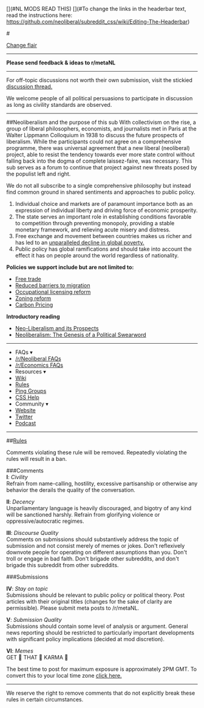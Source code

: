 [](#NL MODS READ THIS)
[](#To change the links in the headerbar text, read the instructions here: https://github.com/neoliberal/subreddit_css/wiki/Editing-The-Headerbar)

[](#/RES_SR_Config/NightModeCompatible)

#[](#headerbutton)[](https://www.reddit.com/r/neoliberal/comments/c4rhy5/you_guys_helped_me_leave_the_altright_but_i_still/ery37c1)[](#headerbutton-2)[](https://podcasts.apple.com/us/podcast/good-at-doing-good-effective-altrusim-ft-robert-wiblin/id1390384827?i=1000442297328)[](#headerbutton-3)[](https://np.reddit.com/r/Beto2020/comments/c2mqcb/hi_there_jen_omalley_dillon_here_ask_me_anything/)

[](#homebutton)[](https://www.reddit.com/r/neoliberal)

[](#bigbutton) [Change flair](https://www.reddit.com/r/neoliberal/wiki/flairs)

---

**Please send feedback & ideas to r/metaNL**

---

For off-topic discussions not worth their own submission, visit the stickied [discussion thread.](https://neoliber.al/dt)

We welcome people of all political persuasions to participate in discussion as long as civility standards are observed. 

---  

##Neoliberalism and the purpose of this sub
With collectivism on the rise, a group of liberal philosophers, economists, and journalists met in Paris at the Walter Lippmann Colloquium in 1938 to discuss the future prospects of liberalism. While the participants could not agree on a comprehensive programme, there was universal agreement that a new liberal (neoliberal) project, able to resist the tendency towards ever more state control without falling back into the dogma of complete laissez-faire, was necessary. This sub serves as a forum to continue that project against new threats posed by the populist left and right.  

We do not all subscribe to a single comprehensive philosophy but instead find common ground in shared sentiments and approaches to public policy.

1. Individual choice and markets are of paramount importance both as an expression of individual liberty and driving force of economic prosperity.
2. The state serves an important role in establishing conditions favorable to competition through preventing monopoly, providing a stable monetary framework, and relieving acute misery and distress.
3. Free exchange and movement between countries makes us richer and has led to an [unparalleled decline in global poverty.](https://ourworldindata.org/uploads/2013/05/World-Poverty-Since-1820.png)
4. Public policy has global ramifications and should take into account the effect it has on people around the world regardless of nationality.

**Policies we support include but are not limited to:**

- [Free trade](http://www.walkerd.people.cofc.edu/Readings/Trade/iowacarcrop.pdf)
- [Reduced barriers to migration](https://www.reddit.com/r/neoliberal/wiki/openborders)
- [Occupational licensing reform](https://www.brookings.edu/opinions/the-future-of-occupational-licensing-reform/)
- [Zoning reform](https://www.brookings.edu/blog/social-mobility-memos/2016/08/16/zoning-as-opportunity-hoarding/)
- [Carbon Pricing](https://www.reddit.com/r/Economics/wiki/faq_carbonpricing)

**Introductory reading**

- [Neo-Liberalism and its Prospects](https://miltonfriedman.hoover.org/friedman_images/Collections/2016c21/Farmand_02_17_1951.pdf)
- [Neoliberalism: The Genesis of a Political Swearword](https://olivermhartwich.files.wordpress.com/2015/02/neoliberalism.pdf)  

---

- FAQs ▾
 - [/r/Neoliberal FAQs](https://www.reddit.com/r/neoliberal/wiki/faq)
 - [/r/Economics FAQs](https://www.reddit.com/r/Economics/wiki/index)
- Resources ▾
 - [Wiki](https://www.reddit.com/r/neoliberal/wiki/)
 - [Rules](https://www.reddit.com/r/neoliberal/wiki/rules)
 - [Ping Groups](https://www.reddit.com/r/neoliberal/wiki/userpinger/groups)
 - [CSS Help](https://www.reddit.com/r/neoliberal/wiki/csshelp)
- Community ▾
 - [Website](https://neoliberalproject.org/)
 - [Twitter](http://twitter.com/ne0liberal)
 - [Podcast](https://neoliberalproject.org/podcast/)

---

##[Rules](https://www.reddit.com/r/neoliberal/wiki/rules)

Comments violating these rule will be removed. Repeatedly violating the rules will result in a ban.

###Comments  
**I**: *Civility*  
Refrain from name-calling, hostility, excessive partisanship or otherwise any behavior the derails the quality of the conversation.

**II**: *Decency*  
Unparliamentary language is heavily discouraged, and bigotry of any kind will be sanctioned harshly. Refrain from glorifying violence or oppressive/autocratic regimes.  

**III**: *Discourse Quality*  
Comments on submissions should substantively address the topic of submission and not consist merely of memes or jokes. Don't reflexively downvote people for operating on different assumptions than you. Don't troll or engage in bad faith. Don't brigade other subreddits, and don't brigade this subreddit from other subreddits. 

###Submissions

**IV**: *Stay on topic*  
Submissions should be relevant to public policy or political theory. Post articles with their original titles (changes for the sake of clarity are permissible). Please submit meta posts to /r/metaNL.

**V**: *Submission Quality*  
Submissions should contain some level of analysis or argument. General news reporting should be restricted to particularly important developments with significant policy implications  (decided at mod discretion).

**VI**: *Memes*  
GET 👏 THAT 👏 KARMA 👏

The best time to post for maximum exposure is approximately 2PM GMT. To convert this to your local time zone [click here.](https://www.google.com/search?q=2pm+gmt+to+my+time)

---

We reserve the right to remove comments that do not explicitly break these rules in certain circumstances.
